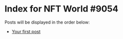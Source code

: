 # Index for NFT World #9054
Posts will be displayed in the order below:

- [Your first post](./001-first.md)

